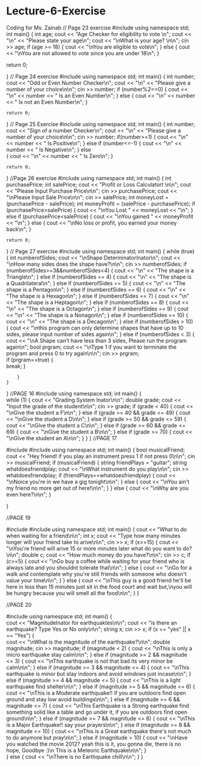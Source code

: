 # Lecture-6-Exercise
Coding for Ms. Zainab
// Page 23 exercise 
#include <iostream>
using namespace std;
int main()
{
    int age;
    cout << "Age Checker for eligibility to vote \n";
    cout << "\n" << "Please state your age\n";
    cout << "\nWhat is your age? \n\n";
    cin >> age;
    if (age >= 18)
    {
        cout << "\nYou are eligible to vote\n";
    }
    else
    {
        cout << "\nYou are not allowed to vote since you are under 18\n";
    }

return 0;
    
}
// Page 24 exercise
  #include <iostream>
using namespace std;
int main()
{
    int number;
    cout << "Odd or Even Number Checker\n";
    cout << "\n" << "Please give a number of your choice\n\n";
    cin >> number;
    if (number%2==0)
    {
        cout << "\n" << number << " Is an Even Number\n";
    }
    else
    {
        cout << "\n" << number << " Is not an Even Number\n";
    }

    return 0;
    
}
// Page 25 Exercise
  #include <iostream>
using namespace std;
int main()
{
    int number;
    cout << "Sign of a number Checker\n";
    cout << "\n" << "Please give a number of your choice\n\n";
    cin >> number;
    if(number>=1)
    {
        cout << "\n" << number << " Is Positive\n";
    }
    else if (number<=-1)
    {
        cout << "\n" << number << " Is Negative\n";
    }
    else    
    {
        cout << "\n" << number << " Is Zero\n";
    }

    return 0;
    
}
//Page 26 exercise
#include <iostream>
using namespace std;
int main()
{
    int purchasePrice;
    int salePrice;
    cout << "Profit or Loss Calculatort \n\n";
    cout << "Please Input Purchase Price\n\n";
    cin >> purchasePrice;
    cout << "\nPlease Input Sale Price\n\n";
    cin >> salePrice;
    int moneyLost = (purchasePrice - salePrice);
    int moneyProfit = (salePrice - purchasePrice);
    if (purchasePrice>salePrice)
    {
        cout << "\nYou Lost " << moneyLost << "\n";
    }
    else if (purchasePrice<salePrice)
    {
        cout << "\nYou gained " << moneyProfit << "\n";
    }
    else
    {
        cout << "\nNo loss or profit, you earned your money back\n";
    }

    return 0;

}
// Page 27 exercise
#include <iostream>
using namespace std;
int main() {
    while (true) {
        int numberofSides;
        cout << "\nShape DeterminatorInator\n";
        cout << "\nHow many sides does the shape have?\n\n";
        cin >> numberofSides;
        if (numberofSides>=3&&numberofSides<4)
        {
            cout << "\n" << "The shape is a Triangle\n";
        }
        else if (numberofSides == 4)
        {
            cout << "\n" << "The shape is a Quadrilateral\n";
        }
        else if (numberofSides == 5)
        {
            cout << "\n" << "The shape is a Pentagon\n";
        }
        else if (numberofSides == 6)
        {
            cout << "\n" << "The shape is a Hexagon\n";
        }
        else if (numberofSides == 7)
        {
            cout << "\n" << "The shape is a Heptagon\n";
        }
        else if (numberofSides == 8)
        {
            cout << "\n" << "The shape is a Octagon\n";
        }
        else if (numberofSides == 9)
        {
            cout << "\n" << "The shape is a Nonagon\n";
        }
        else if (numberofSides == 10)
        {
            cout << "\n" << "The shape is a Decagon\n";
        }
        else if (numberofSides > 10)
        {
            cout << "\nthis program can only determine shapes that have up to 10 sides, please input number of sides again\n";
        }
        else if (numberofSides < 3)
        {
            cout << "\nA Shape can't have less than 3 sides, Please run the program again\n";
            bool prgram;
            cout << "\nType 1 if you want to terminate the program and press 0 to try again\n\n";
            cin >> prgram;           
            if (prgram==true)
            {                            
                break;
            }
            
        }
    }
}
//PAGE 16
#include <iostream>
using namespace std;
int main()
{	
	while (1)
	{
		cout << "Grading System Inator\n\n";
		double grade;
		cout << "Input the grade of the student\n\n";
		cin >> grade;
		if (grade < 40)
		{
			cout << "\nGive the student a F\n\n";
		}
		else if (grade >= 40 && grade <= 49)
		{
			cout << "\nGive the student a D\n\n";
		}
		else if (grade >= 50 && grade <= 59)
		{
			cout << "\nGive the student a C\n\n";
		}
		else if (grade >= 60 && grade <= 69)
		{
			cout << "\nGive the student a B\n\n";
		}
		else if (grade >= 70)
		{
			cout << "\nGive the student an A\n\n";
		}
	}
}
//PAGE 17

#include <iostream>
#include <string>
using namespace std;
int main()
{
	bool musicalFriend;
	cout << "Hey friend! if you play an instrument press 1 if not press 0\n\n";
	cin >> musicalFriend;
	if (musicalFriend)
	{
		string friendPlays = "guitar";
		string whatdoesfriendplay;
		cout << "\nWhat instrument do you play\n\n";
		cin >> whatdoesfriendplay;
		if (friendPlays==whatdoesfriendplay)
		{
			cout << "\nNoice you're in we have a gig tonight\n\n";
		}
		else
		{
			cout << "\nYou ain't my friend no more get out of here!\n\n";
		}
	}
	else
	{
		cout << "\nWhy are you even here?\n\n";
	}


}

//PAGE 19

#include <iostream>
#include <string>
using namespace std;
int main()
{
	cout << "What to do when waiting for a friend\n\n";
	int x;
	cout << "Type how many minutes longer will your friend take to arive\n\n";
	cin >> x;
	if (x>=15)
	{
		cout << "\nYou're friend will arive 15 or more minutes later what do you want to do?\n\n";
		double c;
		cout << "How much money do you have?\n\n";
		cin >> c;
		if (c>=5)
		{
			cout << "\nGo buy a coffee while waiting for your friend who is always late and you shouldnt tolerate that\n\n";
		}
		else
		{
			cout << "\nGo for a walk and contemplate why you're still friends with someone who doesn't value your time\n\n";
		}
	}
	else
	{
		cout << "\nThis guy is a good friend he'll be here in less than 15 minutes just sit in the food court and wait but,\nyou will be hungry because you will smell all the food\n\n";
	}
}

//PAGE 20

#include <iostream>
using namespace std;
int main()
{	
	cout << "MagnitudeInator for earthquaktes\n\n";
	cout << "is there an earthquake? Type Yes or No only\n\n";
	string x;
	cin >> x;
	if (x == "yes" || x == "Yes")
	{		
			cout << "\nWhat is the magnitude of the earthquake?\n\n";
			double magnitude;
			cin >> magnitude;
			if (magnitude < 2)
			{
				cout << "\nThis is only a micro earthquake stay calm\n\n";
			}
			else if (magnitude >= 2 && magnitude <= 3)
			{
				cout << "\nThis earthquake is not that bad its very minor be calm\n\n";
			}
			else if (magnitude >= 3 && magnitude <= 4)
			{
				cout << "\nThis earthquake is minor but stay indoors and avoid windows just incase\n\n";
			}
			else if (magnitude >= 4 && magnitude <= 5)
			{
				cout << "\nThis is a light earthquake find shelter\n\n";
			}
			else if (magnitude >= 5 && magnitude <= 6)
			{
				cout << "\nThis is a Moderate earthquake!! if you are outdoors find open ground and stay low avoid buildings\n\n";
			}
			else if (magnitude >= 6 && magnitude <= 7)
			{
				cout << "\nThis Earthquake is a Strong earthquake find something solid like a table and go under it, if you are outdoors find open ground\n\n";
			}
			else if (magnitude >= 7 && magnitude <= 8)
			{
				cout << "\nThis is a Major Earthquake!! say your prayers\n\n";
			}
			else if (magnitude >= 8 && magnitude <= 10)
			{
				cout << "\nThis is a Great earthquake there's not much to do anymore but pray\n\n";
			}
			else if (magnitude > 10)
			{
				cout << "\nHave you watched the movie 2012? yeah this is it, you gonna die, there is no hope, Goodbye :)\n This is a Meteoric Earthquake\n\n";
			}		
	}
	else
	{
		cout << "\nThere is no Earthquake chill\n\n";
	}
}


  
